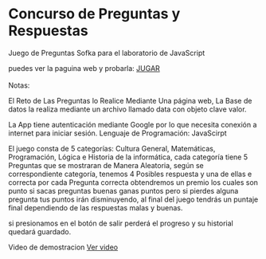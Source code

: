 # Concurso de Preguntas y Respuestas
Juego de Preguntas Sofka para el laboratorio de JavaScript
 
<div>puedes ver la paguina web y probarla:  <a href="https://github.com/JohnEstebanAP/Juego-de-Preguntas-Sofka/tree/App_Completa/apk/debug">JUGAR</a></div>
 
<br>
 Notas:
 
El Reto de Las Preguntas lo Realice Mediante Una página web,
La Base de datos la realiza mediante un archivo llamado data con objeto clave valor.
 
La App tiene autenticación mediante Google por lo que necesita conexión a internet para iniciar sesión.
Lenguaje de Programación: JavaScirpt
 
 
El juego consta de 5 categorías: Cultura General, Matemáticas, Programación, Lógica e Historia de la
informática, cada categoría tiene 5 Preguntas que se mostraran de Manera Aleatoria,
según se correspondiente categoría, tenemos 4 Posibles respuesta y una de ellas e correcta por cada
Pregunta correcta obtendremos un premio los cuales son punto si sacas preguntas buenas ganas puntos
pero si pierdes alguna pregunta tus puntos irán disminuyendo, al final del juego tendrás un puntaje
final dependiendo de las respuestas malas y buenas.
 
 
si presionamos en el botón de salir perderá el progreso y su historial quedará guardado.
 
 
<div>Video de demostracion  <a href="https://youtu.be/Yyn3FY2GKb8">Ver video</a></div>
